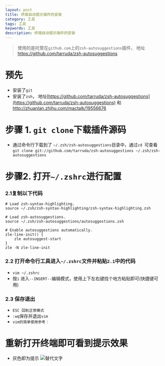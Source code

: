 ```yaml
---
layout: post
title: 终端自动提示插件的安装
category: 工具
tags: 工具
keywords: 工具
description: 终端自动提示插件的安装
---
```


> 使用的是托管在`github.com`上的`zsh-autosuggestions`插件，
> 地址 https://github.com/tarruda/zsh-autosuggestions

# 预先
* 安装了`git`
* 安装了`zsh`，
地址[https://github.com/tarruda/zsh-autosuggestions](https://github.com/tarruda/zsh-autosuggestions)
和 http://zhuanlan.zhihu.com/mactalk/19556676
# 步骤 1.  `git clone`下载插件源码
* 通过命令行下载到了 `~/.zsh/zsh-autosuggestions`目录中，通过`cd `可查看
`git clone git://github.com/tarruda/zsh-autosuggestions ~/.zsh/zsh-autosuggestions`

# 步骤2. 打开`~/.zshrc`进行配置
### 2.1复制以下代码
```
# Load zsh-syntax-highlighting.
source ~/.zsh/zsh-syntax-highlighting/zsh-syntax-highlighting.zsh

# Load zsh-autosuggestions.
source ~/.zsh/zsh-autosuggestions/autosuggestions.zsh

# Enable autosuggestions automatically.
zle-line-init() {
    zle autosuggest-start
}
zle -N zle-line-init
```
### 2.2 打开命令行工具进入`~/.zshrc`文件并粘贴`2.1`中的代码
* `vim ~/.zshrc`
* 按`i` 进入``--INSERT--``编辑模式，使用上下左右键找个地方粘贴即可(快捷键可用)
### 2.3 保存退出
* `ESC 回到正常模式`
* `:wq`保存并退出`vim`
* `vim的简单使用参考：`

# 重新打开终端即可看到提示效果
* 灰色即为提示
![替代文字](https://wt-prj.oss.aliyuncs.com/45abdee9c0124e559d11d3abb979c0b7/81cfbbc4-0edd-4810-a4a7-8bb5f5977877.png)